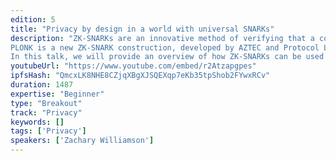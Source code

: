 ```yaml
---
edition: 5
title: "Privacy by design in a world with universal SNARKs"
description: "ZK-SNARKs are an innovative method of verifying that a computation has been performed correctly. They form the backbone of many proposed scaling and privacy solutions for Ethereum.
PLONK is a new ZK-SNARK construction, developed by AZTEC and Protocol Labs, that is 'universal'; only one 'trusted setup' is required, and different ZK-SNARK programs do not require additional trusted setups to be performed. This construction is the first universal ZK-SNARK construction that is practical enough for use in smart-contracts.
In this talk, we will provide an overview of how ZK-SNARKs can be used to solve Ethereum's scaling and privacy challenges, and how PLONK opens up a world of zero-knowledge dapps."
youtubeUrl: "https://www.youtube.com/embed/r2Atzapgpes"
ipfsHash: "QmcxLK8NHE8CZjqXBgXJSQEXqp7eKb35tpShob2FYwxRCv"
duration: 1487
expertise: "Beginner"
type: "Breakout"
track: "Privacy"
keywords: []
tags: ['Privacy']
speakers: ['Zachary Williamson']
---
```

